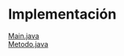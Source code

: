 <h1>Implementación</h1>

<a href="https://github.com/22030130/Numerical-Methods-/blob/Metodo_Euler/src/Main.java">Main.java</a></br>
<a href="https://github.com/22030130/Numerical-Methods-/blob/Metodo_Euler/src/Metodo.java">Metodo.java</a></br>
